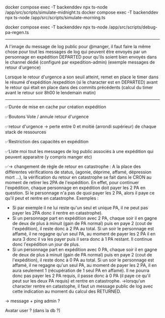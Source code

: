 docker compose exec -T backenddev npx ts-node /app/src/scripts/simulate-midnight.ts
docker compose exec -T backenddev npx ts-node /app/src/scripts/simulate-morning.ts

docker compose exec -T backenddev npx ts-node /app/src/scripts/debug-pa-regen.ts

---

A l'image du message de log public pour @manger, il faut faire la même chose pour tout les messages de log qui peuvent être envoyés par un personnage en expédition DEPARTED pour qu'ils soient bien envoyés dans le channel dédié (configuré par expedition-admin)
(exemple messages de retour d'urgence)

Lorsque le retour d'urgence a son seuil atteint, remet en place le timer dans le résumé d'expédition /expedition (si le character est en DEPARTED) avant le retour qui était en place dans des commits précédents (calcul du timer avant le retour soir 8h00 le lendemain matin)

---

✅Durée de mise en cache pur création expédition

✅Boutons Vote / annule retour d'urgence

✅retour d'urgence -> perte entre 0 et moitié (arrondi supérieur) de chaque stack de ressources

✅Restriction des capacités en expédition

✅Liste moi tout les messages de log public associés à une expédition qui
peuvent apparaitre (y compris manger etc)

<!-- DEPARTED -> retour en catastrophe

- agonie ✅ (/meurt de faim)
- déprime
- affamé X
- dépression
- mort ? -->

✅-> changement de règle de retour en catastrophe :
A la place des différentes vérifications de status, (agonie, déprime, affamé, dépression mort ...), la vérification du retour en catastrophe se fait dans le CRON au moment de retirer les 2PA de l'expédition.
En effet, pour continuer l'expédition, chaque personnage en expédition doit payer les 2 PA en question. Si le personnage n'a pas de quoi payer les 2 PA, alors il paye ce qu'il peut et rentre en catastrophe.
Exemples :

- Si par exemple il ne lui reste qu'un seul et unique PA, il ne peut pas payer les 2PA donc il rentre en catastrophe).
- Si un personnage part en expédition avec 2 PA, chaque soir il en gagne de deux de plus à minuit (gain de PA normal) puis en paye 2 (cout de l'expédition), il reste donc à 2 PA au total. Si un soir le personnage est affamé, il ne regagne qu'un seul PA, au moment de payer les 2 PA il en aura 3 donc il va les payer puis il sera donc à 1 PA restant. Il continue donc l'expédition un jour de plus.
- Si un personnage part en expédition avec 0 PA, chaque soir il en gagne de deux de plus à minuit (gain de PA normal) puis en paye 2 (cout de l'expédition), il reste donc à 0 PA au total. Si un soir le personnage est affamé, il ne regagne qu'un seul PA, au moment de payer les 2 PA, il en aura seulement 1 (récupération de 1 seul PA en affamé). Il ne pourra donc pas payer les 2 PA requis, il passe donc à 0 PA (il paye ce qu'il peut sur les deux PA requis) et rentre en catastrophe.
  ->lorsqu'un character rentre en catastophe, il faut un message public de log avec cette indication au moment du calcul des RETURNED.

-> message + ping admin ?

<!-- logs en expédition sauf première phase, doit toujours être caché sauf si un channel discord a été attributé à l'expédition. Les admin attribuent les channels dans /expedition-admin. -->

Avatar user ? (dans la db ?)
